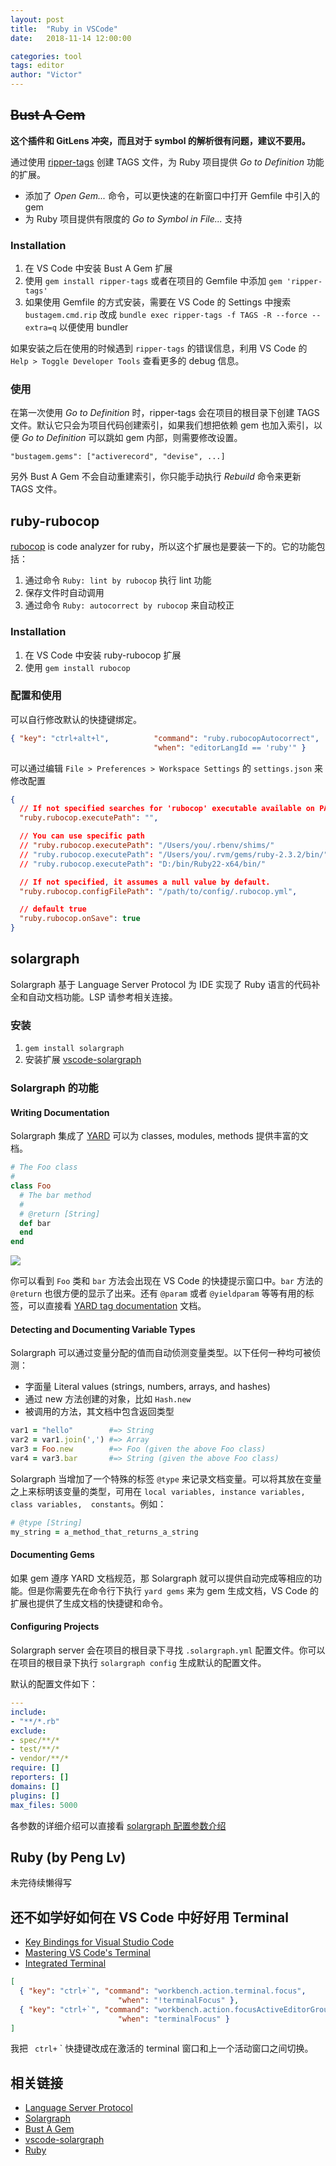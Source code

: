 ```yaml
---
layout: post
title:  "Ruby in VSCode"
date:   2018-11-14 12:00:00

categories: tool
tags: editor
author: "Victor"
---
```


## ~~Bust A Gem~~

**这个插件和 GitLens 冲突，而且对于 symbol 的解析很有问题，建议不要用。**　

通过使用 [ripper-tags](https://github.com/tmm1/ripper-tags) 创建 TAGS 文件，为 Ruby 项目提供 *Go to Definition* 功能的扩展。

* 添加了 *Open Gem...* 命令，可以更快速的在新窗口中打开 Gemfile 中引入的 gem
* 为 Ruby 项目提供有限度的 *Go to Symbol in File...* 支持

### Installation

1. 在 VS Code 中安装 Bust A Gem 扩展
2. 使用 `gem install ripper-tags` 或者在项目的 Gemfile 中添加 `gem 'ripper-tags'`
3. 如果使用 Gemfile 的方式安装，需要在 VS Code 的 Settings 中搜索 `bustagem.cmd.rip` 改成 `bundle exec ripper-tags -f TAGS -R --force --extra=q` 以便使用 bundler

如果安装之后在使用的时候遇到 `ripper-tags` 的错误信息，利用 VS Code 的 `Help > Toggle Developer Tools` 查看更多的 debug 信息。

### 使用

在第一次使用 *Go to Definition* 时，ripper-tags 会在项目的根目录下创建 TAGS 文件。默认它只会为项目代码创建索引，如果我们想把依赖 gem 也加入索引，以便 *Go to Definition* 可以跳如 gem 内部，则需要修改设置。

```
"bustagem.gems": ["activerecord", "devise", ...]
```

另外 Bust A Gem 不会自动重建索引，你只能手动执行 *Rebuild* 命令来更新 TAGS 文件。

## ruby-rubocop

[rubocop](https://github.com/bbatsov/rubocop) is code analyzer for ruby，所以这个扩展也是要装一下的。它的功能包括：

1. 通过命令 `Ruby: lint by rubocop` 执行 lint 功能
2. 保存文件时自动调用
3. 通过命令 `Ruby: autocorrect by rubocop` 来自动校正

### Installation

1. 在 VS Code 中安装 ruby-rubocop 扩展
2. 使用 `gem install rubocop`

### 配置和使用

可以自行修改默认的快捷键绑定。

```json
{ "key": "ctrl+alt+l",          "command": "ruby.rubocopAutocorrect",
                                "when": "editorLangId == 'ruby'" }
```

可以通过编辑 `File > Preferences > Workspace Settings` 的 `settings.json` 来修改配置

```json
{
  // If not specified searches for 'rubocop' executable available on PATH (default and recommended)
  "ruby.rubocop.executePath": "",

  // You can use specific path
  // "ruby.rubocop.executePath": "/Users/you/.rbenv/shims/"
  // "ruby.rubocop.executePath": "/Users/you/.rvm/gems/ruby-2.3.2/bin/"
  // "ruby.rubocop.executePath": "D:/bin/Ruby22-x64/bin/"

  // If not specified, it assumes a null value by default.
  "ruby.rubocop.configFilePath": "/path/to/config/.rubocop.yml",

  // default true
  "ruby.rubocop.onSave": true
}
```

## solargraph

Solargraph 基于 Language Server Protocol 为 IDE 实现了 Ruby 语言的代码补全和自动文档功能。LSP 请参考相关连接。

### 安装

1. `gem install solargraph`
2. 安装扩展 [vscode-solargraph](https://github.com/castwide/vscode-solargraph)

### Solargraph 的功能

#### Writing Documentation

Solargraph 集成了 [YARD](https://yardoc.org/) 可以为 classes, modules, methods 提供丰富的文档。

```ruby
# The Foo class
#
class Foo
  # The bar method
  #
  # @return [String]
  def bar
  end
end
```

![](http://solargraph.org/assets/screenshot-vscode-foobar-6a225f8fa557041ca54fc1858aeb1efe1ac775e3e17412d58429f5501ace392e.png)

你可以看到 `Foo` 类和 `bar` 方法会出现在 VS Code 的快捷提示窗口中。`bar` 方法的 `@return` 也很方便的显示了出来。还有 `@param` 或者 `@yieldparam` 等等有用的标签，可以直接看 [YARD tag documentation](http://www.rubydoc.info/gems/yard/file/docs/Tags.md) 文档。

#### Detecting and Documenting Variable Types

Solargraph 可以通过变量分配的值而自动侦测变量类型。以下任何一种均可被侦测：

* 字面量 Literal values (strings, numbers, arrays, and hashes)
* 通过 new 方法创建的对象，比如 `Hash.new`
* 被调用的方法，其文档中包含返回类型

```ruby
var1 = "hello"        #=> String
var2 = var1.join(',') #=> Array
var3 = Foo.new        #=> Foo (given the above Foo class)
var4 = var3.bar       #=> String (given the above Foo class)
```

Solargraph 当增加了一个特殊的标签 `@type` 来记录文档变量。可以将其放在变量之上来标明该变量的类型，可用在 `local variables, instance variables, class variables,  constants`。例如：

```ruby
# @type [String]
my_string = a_method_that_returns_a_string
```

#### Documenting Gems

如果 gem 遵序 YARD 文档规范，那 Solargraph 就可以提供自动完成等相应的功能。但是你需要先在命令行下执行 `yard gems` 来为 gem 生成文档，VS Code 的扩展也提供了生成文档的快捷键和命令。

#### Configuring Projects

Solargraph server 会在项目的根目录下寻找 `.solargraph.yml` 配置文件。你可以在项目的根目录下执行 `solargraph config` 生成默认的配置文件。

默认的配置文件如下：

```yaml
---
include:
- "**/*.rb"
exclude:
- spec/**/*
- test/**/*
- vendor/**/*
require: []
reporters: []
domains: []
plugins: []
max_files: 5000
```

各参数的详细介绍可以直接看 [solargraph 配置参数介绍](http://solargraph.org/tips)

## Ruby (by Peng Lv)

未完待续懒得写

## 还不如学好如何在 VS Code 中好好用 Terminal

* [Key Bindings for Visual Studio Code](https://code.visualstudio.com/docs/getstarted/keybindings)
* [Mastering VS Code's Terminal](https://www.growingwiththeweb.com/2017/03/mastering-vscodes-terminal.html)
* [Integrated Terminal](https://code.visualstudio.com/docs/editor/integrated-terminal)

```json
[
  { "key": "ctrl+`", "command": "workbench.action.terminal.focus",
                        "when": "!terminalFocus" },
  { "key": "ctrl+`", "command": "workbench.action.focusActiveEditorGroup",
                        "when": "terminalFocus" }
]
```

我把 ` ctrl+` ` 快捷键改成在激活的 terminal 窗口和上一个活动窗口之间切换。

## 相关链接

* [Language Server Protocol](https://microsoft.github.io/language-server-protocol/)
* [Solargraph](http://solargraph.org/)
* [Bust A Gem](https://marketplace.visualstudio.com/items?itemName=gurgeous.bust-a-gem)
* [vscode-solargraph](https://github.com/castwide/vscode-solargraph)
* [Ruby](https://marketplace.visualstudio.com/items?itemName=rebornix.Ruby)
